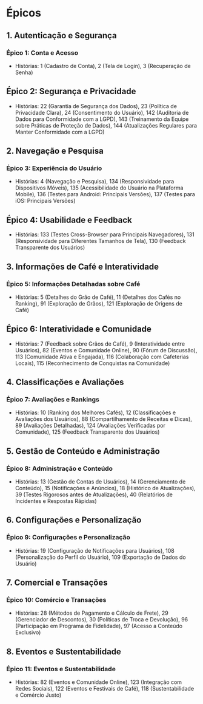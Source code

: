 # Épicos

## 1. Autenticação e Segurança

### Épico 1: Conta e Acesso

- Histórias: 1 (Cadastro de Conta), 2 (Tela de Login), 3 (Recuperação de Senha)

## Épico 2: Segurança e Privacidade

- Histórias: 22 (Garantia de Segurança dos Dados), 23 (Política de Privacidade Clara), 24 (Consentimento do Usuário), 142 (Auditoria de Dados para Conformidade com a LGPD), 143 (Treinamento da Equipe sobre Práticas de Proteção de Dados), 144 (Atualizações Regulares para Manter Conformidade com a LGPD)

## 2. Navegação e Pesquisa

### Épico 3: Experiência do Usuário

- Histórias: 4 (Navegação e Pesquisa), 134 (Responsividade para Dispositivos Móveis), 135 (Acessibilidade do Usuário na Plataforma Mobile), 136 (Testes para Android: Principais Versões), 137 (Testes para iOS: Principais Versões)

## Épico 4: Usabilidade e Feedback

- Histórias: 133 (Testes Cross-Browser para Principais Navegadores), 131 (Responsividade para Diferentes Tamanhos de Tela), 130 (Feedback Transparente dos Usuários)

## 3. Informações de Café e Interatividade

### Épico 5: Informações Detalhadas sobre Café

- Histórias: 5 (Detalhes do Grão de Café), 11 (Detalhes dos Cafés no Ranking), 91 (Exploração de Grãos), 121 (Exploração de Origens de Café)

## Épico 6: Interatividade e Comunidade

- Histórias: 7 (Feedback sobre Grãos de Café), 9 (Interatividade entre Usuários), 82 (Eventos e Comunidade Online), 90 (Fórum de Discussão), 113 (Comunidade Ativa e Engajada), 116 (Colaboração com Cafeterias Locais), 115 (Reconhecimento de Conquistas na Comunidade)

## 4. Classificações e Avaliações

### Épico 7: Avaliações e Rankings

- Histórias: 10 (Ranking dos Melhores Cafés), 12 (Classificações e Avaliações dos Usuários), 88 (Compartilhamento de Receitas e Dicas), 89 (Avaliações Detalhadas), 124 (Avaliações Verificadas por Comunidade), 125 (Feedback Transparente dos Usuários)

## 5. Gestão de Conteúdo e Administração

### Épico 8: Administração e Conteúdo

- Histórias: 13 (Gestão de Contas de Usuários), 14 (Gerenciamento de Conteúdo), 15 (Notificações e Anúncios), 18 (Histórico de Atualizações), 39 (Testes Rigorosos antes de Atualizações), 40 (Relatórios de Incidentes e Respostas Rápidas)

## 6. Configurações e Personalização

### Épico 9: Configurações e Personalização

- Histórias: 19 (Configuração de Notificações para Usuários), 108 (Personalização do Perfil do Usuário), 109 (Exportação de Dados do Usuário)

## 7. Comercial e Transações

### Épico 10: Comércio e Transações

- Histórias: 28 (Métodos de Pagamento e Cálculo de Frete), 29 (Gerenciador de Descontos), 30 (Políticas de Troca e Devolução), 96 (Participação em Programa de Fidelidade), 97 (Acesso a Conteúdo Exclusivo)

## 8. Eventos e Sustentabilidade

### Épico 11: Eventos e Sustentabilidade

- Histórias: 82 (Eventos e Comunidade Online), 123 (Integração com Redes Sociais), 122 (Eventos e Festivais de Café), 118 (Sustentabilidade e Comércio Justo)
